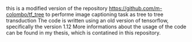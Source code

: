 this is a modified version of the repository https://github.com/m-colombo/tf_tree to performe image captioning task as tree to tree transduction
The code is written using an old version of tensorflow, specifically the version 1.12
More informations about the usage of the code can be found in my thesis, which is contatined in this repository.
